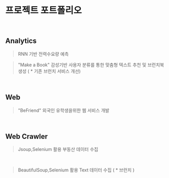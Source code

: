 # 프로젝트 포트폴리오

<br>

## Analytics
> RNN 기반 전력수요량 예측

> "Make a Book" 
> 감성기반 사용자 분류를 통한 맞춤형 텍스트 추천 및 브런치북 생성 ( * 기존 브런치 서비스 개선)

<br>

## Web
> "BeFriend"
> 외국인 유학생을위한 웹 서비스 개발

<br>

## Web Crawler
> Jsoup,Selenium 활용 부동산 데이터 수집

<br>

> BeautifulSoup,Selenium 활용 Text 데이터 수집 ( * 브런치 )



